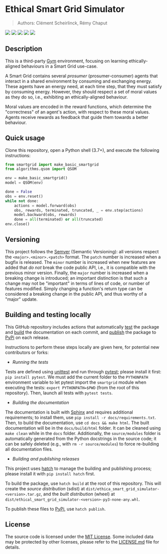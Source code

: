 # Ethical Smart Grid Simulator

> Authors: Clément Scheirlinck, Rémy Chaput

<!-- Badges -->
![](https://img.shields.io/pypi/pyversions/ethical-smart-grid)
[![](https://img.shields.io/github/actions/workflow/status/ethicsai/ethical-smart-grid/docs.yml?label=Docs)](https://github.com/ethicsai/ethical-smart-grid/actions/workflows/docs.yml)
[![](https://img.shields.io/github/actions/workflow/status/ethicsai/ethical-smart-grid/testing.yml?label=Automatic%20testing)](https://github.com/ethicsai/ethical-smart-grid/actions/workflows/testing.yml)
![](https://img.shields.io/pypi/l/ethical-smart-grid)
![](https://img.shields.io/github/v/release/ethicsai/ethical-smart-grid)

## Description

This is a third-party [Gym] environment, focusing on learning ethically-aligned
behaviours in a Smart Grid use-case.

A Smart Grid contains several *prosumer* (prosumer-consumer) agents that
interact in a shared environment by consuming and exchanging energy.
These agents have an energy need, at each time step, that they must satisfy
by consuming energy. However, they should respect a set of moral values as
they do so, i.e., exhibiting an ethically-aligned behaviour.

Moral values are encoded in the reward functions, which determine the
"correctness" of an agent's action, with respect to these moral values.
Agents receive rewards as feedback that guide them towards a better behaviour.

## Quick usage

Clone this repository, open a Python shell (3.7+), and execute the following
instructions:

```python
from smartgrid import make_basic_smartgrid
from algorithms.qsom import QSOM

env = make_basic_smartgrid()
model = QSOM(env)

done = False
obs = env.reset()
while not done:
    actions = model.forward(obs)
    obs, rewards, terminated, truncated, _ = env.step(actions)
    model.backward(obs, rewards)
    done = all(terminated) or all(truncated)
env.close()
```

## Versioning

This project follows the [Semver] (Semantic Versioning): all versions respect
the `<major>.<minor>.<patch>` format. The `patch` number is increased when a
bugfix is released. The `minor` number is increased when new features are added
that *do not* break the code public API, i.e., it is compatible with the
previous minor version. Finally, the `major` number is increased when a breaking
change is introduced; an important distinction is that such a change may not
be "important" in terms of lines of code, or number of features modified.
Simply changing a function's return type can be considered a breaking change
in the public API, and thus worthy of a "major" update.

## Building and testing locally

This GitHub repository includes actions that automatically [test][actions-test]
the package and [build][actions-docs] the documentation on each commit, and 
[publish][actions-publish] the package to [PyPi] on each release.

Instructions to perform these steps locally are given here, for potential
new contributors or forks:

- *Running the tests*

Tests are defined using [unittest] and run through [pytest]; please install it
first: `pip install pytest`.
We must add the current folder to the `PYTHONPATH` environment variable to
let pytest import the `smartgrid` module when executing the tests:
`export PYTHONPATH=$PWD` (from the root of this repository). Then, launch all
tests with `pytest tests`.

- *Building the documentation*

The documentation is built with [Sphinx] and requires additional requirements;
to install them, use `pip install -r docs/requirements.txt`. Then, to build the
documentation, use `cd docs && make html`. The built documentation will be in
the `docs/build/html` folder. It can be cleaned using `make clean` while in the
`docs` folder. Additionally, the `source/modules` folder is automatically
generated from the Python docstrings in the source code; it can be safely
deleted (e.g., with `rm -r source/modules`) to force re-building all
documentation files.

- *Building and publishing releases*

This project uses [hatch] to manage the building and publishing process; please
install it with `pip install hatch` first.

To build the package, use `hatch build` at the root of this repository. This
will create the *source distribution* (sdist) at
`dist/ethica_smart_grid_simulator-<version>.tar.gz`, and the *built distribution*
(wheel) at `dist/ethical_smart_grid_simulator-<version>-py3-none-any.whl`.

To publish these files to [PyPi], use `hatch publish`.

## License

The source code is licensed under the [MIT License].
Some included data may be protected by other licenses, please refer to the
[LICENSE.md] file for details.

[Gym]: https://gymnasium.farama.org/
[Semver]: https://semver.org/
[PyPi]: https://pypi.org/project/ethical-smart-grid/
[unittest]: https://docs.python.org/3/library/unittest.html
[pytest]: https://pytest.org/
[actions-test]: https://github.com/ethicsai/ethical-smart-grid/actions/workflows/testing.yml
[actions-docs]: https://github.com/ethicsai/ethical-smart-grid/actions/workflows/docs.yml
[actions-publish]: https://github.com/ethicsai/ethical-smart-grid/actions/workflows/package.yml
[Sphinx]: https://www.sphinx-doc.org/
[hatch]: https://hatch.pypa.io/latest/
[MIT License]: https://choosealicense.com/licenses/mit/
[LICENSE.md]: LICENSE.md
